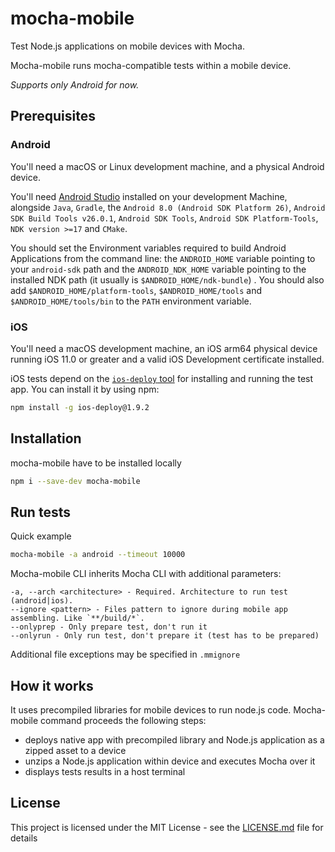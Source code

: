 # mocha-mobile
Test Node.js applications on mobile devices with Mocha.

Mocha-mobile runs mocha-compatible tests within a mobile device.

*Supports only Android for now.*

## Prerequisites
### Android

You'll need a macOS or Linux development machine, and a physical Android device.

You'll need [Android Studio](https://developer.android.com/studio/install.html) installed on your development Machine, alongside `Java`, `Gradle`, the `Android 8.0 (Android SDK Platform 26)`, `Android SDK Build Tools v26.0.1`, `Android SDK Tools`, `Android SDK Platform-Tools`, `NDK version >=17` and `CMake`.

You should set the Environment variables required to build Android Applications from the command line: the `ANDROID_HOME` variable pointing to your `android-sdk` path and the `ANDROID_NDK_HOME` variable pointing to the installed NDK path (it usually is `$ANDROID_HOME/ndk-bundle`) . You should also add `$ANDROID_HOME/platform-tools`, `$ANDROID_HOME/tools` and `$ANDROID_HOME/tools/bin` to the `PATH` environment variable.

### iOS

You'll need a macOS development machine, an iOS arm64 physical device running iOS 11.0 or greater and a valid iOS Development certificate installed.

iOS tests depend on the [`ios-deploy` tool](https://github.com/phonegap/ios-deploy) for installing and running the test app. You can install it by using npm:
```sh
npm install -g ios-deploy@1.9.2
```

## Installation
mocha-mobile have to be installed locally
```sh
npm i --save-dev mocha-mobile
```
## Run tests
Quick example
```sh
mocha-mobile -a android --timeout 10000
```
Mocha-mobile CLI inherits Mocha CLI with additional parameters:
```
-a, --arch <architecture> - Required. Architecture to run test (android|ios).
--ignore <pattern> - Files pattern to ignore during mobile app assembling. Like `**/build/*`.
--onlyprep - Only prepare test, don't run it
--onlyrun - Only run test, don't prepare it (test has to be prepared)
```
Additional file exceptions may be specified in `.mmignore`

## How it works
It uses precompiled libraries for mobile devices to run node.js code. Mocha-mobile command proceeds the following steps:
* deploys native app with precompiled library and Node.js application as a zipped asset to a device
* unzips a Node.js application within device and executes Mocha over it
* displays tests results in a host terminal

## License

This project is licensed under the MIT License - see the [LICENSE.md](LICENSE.md) file for details